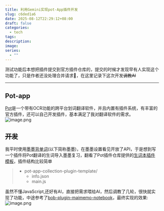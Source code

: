 ```yaml
---
title: 利用Gemini实现pot-App插件开发
slug: c6ded1a6
date: 2025-08-12T22:29:12+08:00
draft: false
categories:
  - tech
tags: 
description: 
image: 
series:
  - ""
---
```

测试功能后本想把插件提交到官方插件仓库的，提交的时候才发现早有人实现这个功能了，只是作者还没处理合并请求🤣，在这里记录下这次开发~~调教AI~~

---

## Pot-app
[Pot](https://pot-app.com/)是一个带有OCR功能的跨平台划词翻译软件，并且内置有插件系统，有丰富的官方插件，还可以自己开发插件，基本满足了我对翻译软件的需求。
![image.png](https://r2-img.lesx.top/20250816203934792.webp)
## ~~开发~~
我平时使用[墨墨背单词](https://www.maimemo.com/)(以下简称墨墨)，在墨墨设置看见开放了API，于是想到写一个插件将Pot翻译的生词导入墨墨复习，翻看了Pot插件仓库提供的[生词本插件模板](https://github.com/pot-app/pot-app-collection-plugin-template)，插件结构比较简单
>- pot-app-collection-plugin-template/
>	- info.json 
>	- main.js

虽然不懂JavaScript,还好有AI，直接把需求喂给AI，然后调教了几轮，很快就实现了功能，中途参考了[bob-plugin-maimemo-notebook](https://github.com/chriscurrycc/bob-plugin-maimemo-notebook)，最终实现的效果:
![image.png](https://r2-img.lesx.top/20250816221019200.webp)


